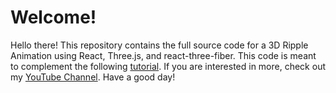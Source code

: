 # Welcome!
Hello there! This repository contains the full source code for a 3D Ripple Animation using React, Three.js, and react-three-fiber. This code is meant to complement the following [tutorial](https://youtu.be/wRmeFtRkF-8). If you are interested in more, check out my [YouTube Channel](https://www.youtube.com/channel/UCilU-F_xHJRs3MPUtbejj2A). Have a good day!